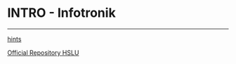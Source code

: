 # INTRO - Infotronik
---

[hints](./notes/hints.md)

[Official Repository HSLU](https://github.com/ErichStyger/INTRO_HS2016)
